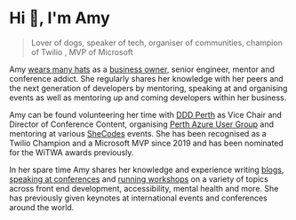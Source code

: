 # Hi 👋, I'm Amy

> Lover of dogs, speaker of tech, organiser of communities, champion of Twilio , MVP of Microsoft

Amy [wears many hats](https://amyskapers.dev) as a [business owner](https://aimhigherweb.design), senior engineer, mentor and conference addict. She regularly shares her knowledge with her peers and the next generation of developers by mentoring, speaking at and organising events as well as mentoring up and coming developers within her business.

Amy can be found volunteering her time with [DDD Perth](https://dddperth.com) as Vice Chair and Director of Conference Content, organising [Perth Azure User Group](https://www.meetup.com/en-AU/perthazug) and mentoring at various [SheCodes](https://shecodes.com.au/) events. She has been recognised as a Twilio Champion and a Microsoft MVP since 2019 and has been nominated for the WiTWA awards previously.

In her spare time Amy shares her knowledge and experience writing [blogs](https://blog.amyskapers.dev), [speaking at conferences](https://speaking.amyskapers.dev) and [running workshops](https://amyskapers.dev/workshops) on a variety of topics across front end development, accessibility, mental health and more. She has previously given keynotes at international events and conferences around the world.
